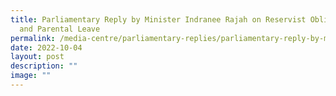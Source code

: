 ```yaml
---
title: Parliamentary Reply by Minister Indranee Rajah on Reservist Obligations
  and Parental Leave
permalink: /media-centre/parliamentary-replies/parliamentary-reply-by-minister-indranee-rajah-parental-leave/
date: 2022-10-04
layout: post
description: ""
image: ""
---
```

